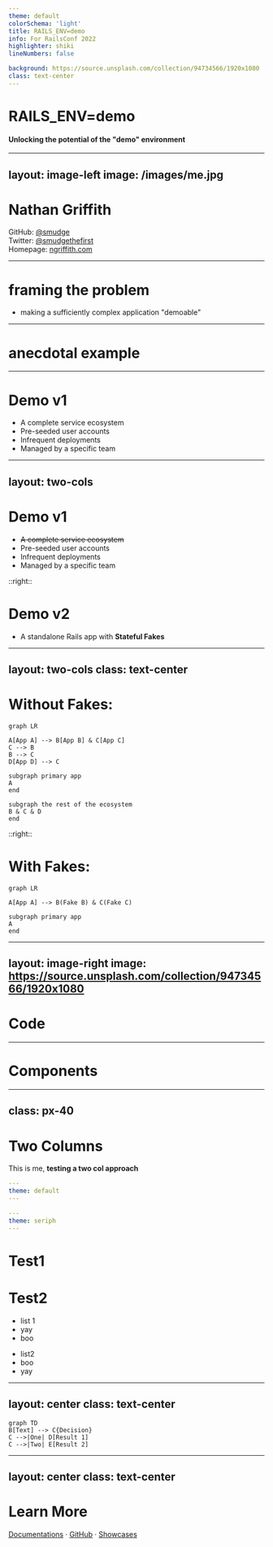 ```yaml
---
theme: default
colorSchema: 'light'
title: RAILS_ENV=demo
info: For RailsConf 2022
highlighter: shiki
lineNumbers: false

background: https://source.unsplash.com/collection/94734566/1920x1080
class: text-center
---
```


# RAILS_ENV=demo

#### Unlocking the potential of the "demo" environment

<!--
Hello. Welcome. I'm glad to be here.
-->

---
layout: image-left
image: /images/me.jpg
---

# Nathan Griffith

GitHub: <a href="https://github.com/smudge">@smudge</a><br/>
Twitter: <a href="https://twitter.com/smudgethefirst">@smudgethefirst</a><br/>
Homepage: <a href="https://ngriffith.com">ngriffith.com</a>

<!--
Quick intro: My name is Nathan. I can be found online.
-->

---

# framing the problem
- making a sufficiently complex application "demoable"

---

# anecdotal example

<!--
I’ll describe the painful experience of maintaining a demo deployment that constantly broke, leading to a complete overhaul and a bunch of lessons along the way
-->

---

# Demo v1

<v-clicks>

- A complete service ecosystem
- Pre-seeded user accounts
- Infrequent deployments
- Managed by a specific team

</v-clicks>

<!--
…was deployed as a "complete" environment (alongside "demo"/sandbox instances of all external services and collaborators).
…relied on having pre-seeded, "known" accounts (which could be generated by fixtures or by sanitizing staging/production data), and was periodically wiped clean and reset.
…was deployed only weekly, then monthly, and then via "push button" (perhaps better described as "push button and cross fingers").
…was maintained solely by the team closest to the need for its existence (the team incentivized to do the work).
-->

---
layout: two-cols
---
# Demo v1

- ~~A complete service ecosystem~~
- Pre-seeded user accounts
- Infrequent deployments
- Managed by a specific team

::right::

# Demo v2

- A standalone Rails app with **Stateful Fakes**

---
layout: two-cols
class: text-center
---


# Without Fakes:

<v-click>


```mermaid
graph LR

A[App A] --> B[App B] & C[App C]
C --> B
B --> C
D[App D] --> C

subgraph primary app
A
end

subgraph the rest of the ecosystem
B & C & D
end
```

</v-click>

::right::


# With Fakes:

<v-click>

```mermaid
graph LR

A[App A] --> B(Fake B) & C(Fake C)

subgraph primary app
A
end
```

</v-click>

---
layout: image-right
image: https://source.unsplash.com/collection/94734566/1920x1080
---

# Code

---

# Components

---
class: px-40
---

# Two Columns

This is me, **testing a two col approach**

<div grid="~ cols-2 gap-2" m="-t-2">

```yaml
---
theme: default
---
```

```yaml
---
theme: seriph
---
```

# Test1

# Test2

<div>

- list 1
- yay
- boo

</div>

<div>

- list2
- boo
- yay

</div>

</div>

---
layout: center
class: text-center
---

<div class="grid grid-cols-3">

<div></div>

```mermaid {theme: 'neutral', scale: 1}
graph TD
B[Text] --> C{Decision}
C -->|One| D[Result 1]
C -->|Two| E[Result 2]
```

<div></div>

</div>


---
layout: center
class: text-center
---

# Learn More

[Documentations](https://sli.dev) · [GitHub](https://github.com/slidevjs/slidev) · [Showcases](https://sli.dev/showcases.html)
